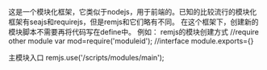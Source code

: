 这是一个模块化框架，它类似于nodejs，用于前端的。已知的比较流行的模块化框架有seajs和requirejs，但是remjs和它们略有不同。
在这个框架下，创建新的模块脚本不需要再将代码写在define中。
例如：
remjs的模块创建方式
//require other module
var mod=require('moduleid');
//interface
module.exports={}

主模块入口
remjs.use('/scripts/modules/main');
